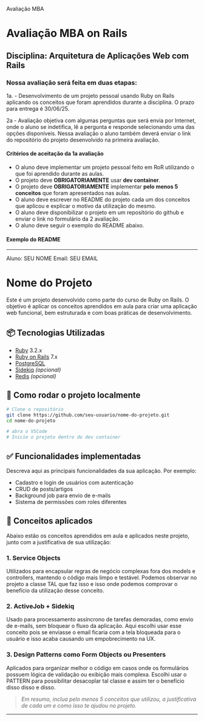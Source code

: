 Avaliação MBA

# Avaliação MBA on Rails

## Disciplina: Arquitetura de Aplicações Web com Rails 

### Nossa avaliação será feita em duas etapas:

1a. - Desenvolvimento de um projeto pessoal usando Ruby on Rails aplicando os conceitos que foram aprendidos durante a disciplina. O prazo para entrega é 30/06/25.

2a - Avaliação objetiva com algumas perguntas que será envia por Internet, onde o aluno se indetifica, lê a pergunta e responde selecionando uma das opções disponíveis. Nessa avaliação o aluno também deverá enviar o link do repositório do projeto desenvolvido na primeira avaliação.

#### Critérios de aceitação da 1a avaliação

- O aluno deve implementar um projeto pessoal feito em RoR utilizando o que foi aprendido durante as aulas.
- O projeto deve **OBRIGATORIAMENTE** usar **dev container**.
- O projeto deve **OBRIGATORIAMENTE** implementar **pelo menos 5 conceitos** que foram apresentados nas aulas.
- O aluno deve escrever no README do projeto cada um dos conceitos que aplicou e explicar o motivo da utilização do mesmo.
- O aluno deve disponibilizar o projeto em um repositório do github e enviar o link no formulário da 2 avaliação.
- O aluno deve seguir o exemplo do README abaixo.

#### Exemplo do README

----------------------------------------
Aluno: SEU NOME
Email: SEU EMAIL

# Nome do Projeto

Este é um projeto desenvolvido como parte do curso de Ruby on Rails. O objetivo é aplicar os conceitos aprendidos em aula para criar uma aplicação web funcional, bem estruturada e com boas práticas de desenvolvimento.

## 📦 Tecnologias Utilizadas

- [Ruby](https://www.ruby-lang.org/pt/) 3.2.x
- [Ruby on Rails](https://rubyonrails.org/) 7.x
- [PostgreSQL](https://www.postgresql.org/)
- [Sidekiq](https://sidekiq.org/) *(opcional)*
- [Redis](https://redis.io/) *(opcional)*

## 🚀 Como rodar o projeto localmente

```bash
# Clone o repositório
git clone https://github.com/seu-usuario/nome-do-projeto.git
cd nome-do-projeto

# abra o VSCode
# Inicie o projeto dentro do dev container
```

## ✅ Funcionalidades implementadas

Descreva aqui as principais funcionalidades da sua aplicação. Por exemplo:

- Cadastro e login de usuários com autenticação
- CRUD de posts/artigos
- Background job para envio de e-mails
- Sistema de permissões com roles diferentes

## 🧠 Conceitos aplicados

Abaixo estão os conceitos aprendidos em aula e aplicados neste projeto, junto com a justificativa de sua utilização:

### 1. **Service Objects**

Utilizados para encapsular regras de negócio complexas fora dos models e controllers, mantendo o código mais limpo e testável. Podemos observar no projeto a classe TAL que faz isso e isso onde podemos comprovar o benefício da utilização desse conceito.

### 2. **ActiveJob + Sidekiq**

Usado para processamento assíncrono de tarefas demoradas, como envio de e-mails, sem bloquear o fluxo da aplicação. Aqui escolhi usar esse conceito pois se enviasse o email ficaria com a tela bloqueada para o usuário e isso acaba causando um empobrecimento na UX.

### 3. **Design Patterns como Form Objects ou Presenters**

Aplicados para organizar melhor o código em casos onde os formulários possuem lógica de validação ou exibição mais complexa. Escolhi usar o PATTERN para possibilitar desacoplar tal classe e assim ter o benefício disso disso e disso.

> _Em resumo, inclua pelo menos 5 conceitos que utilizou, a justificativa de cada um e como isso te ajudou no projeto._
----------------------------------------

